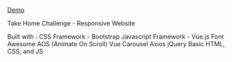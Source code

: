 
<a href="liviajessica.github.io">Demo</a>

Take Home Challenge - Responsive Website

Built with :
CSS Framework - Bootstrap
Javascript Framework - Vue.js
Font Awesome
AOS (Animate On Scroll)
Vue Carousel
Axios
jQuery
Basic HTML, CSS, and JS
